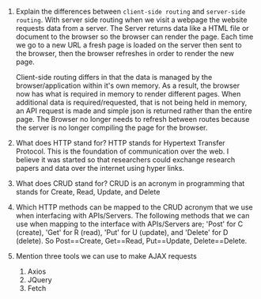 1.  Explain the differences between `client-side routing` and `server-side routing`.
    With server side routing when we visit a webpage the website
    requests data from a server. The Server returns data like
    a HTML file or document to the browser so the browser can 
    render the page. Each time we go to a new URL a fresh page
    is loaded on the server then sent to the browser, then the 
    browser refreshes in order to render the new page.

    Client-side routing differs in that the data is managed by
    the browser/application within it's own memory. As a result,
    the browser now has what is required in memory to render
    different pages. When additional data is required/requested,
    that is not being held in memory, an API request is made and 
    simple json is returned rather than the entire page. The Browser no longer needs to refresh between routes because the server is no longer compiling the page for the browser.

2.  What does HTTP stand for?
    HTTP stands for Hypertext Transfer Protocol. This is the foundation of communication over the web. I believe it was 
    started so that researchers could exchange research papers
    and data over the internet using hyper links.

3.  What does CRUD stand for?
    CRUD is an acronym in programming that stands for 
    Create, Read, Update, and Delete

4.  Which HTTP methods can be mapped to the CRUD acronym that we use when interfacing with APIs/Servers.
    The following methods that we can use when mapping to the 
    interface with APIs/Servers are; 'Post' for C (create), 
    'Get' for R (read), 'Put' for U (update), and 'Delete' for D (delete). So Post==Create, Get==Read, Put==Update, Delete==Delete.

5.  Mention three tools we can use to make AJAX requests
    1. Axios
    2. JQuery
    3. Fetch
